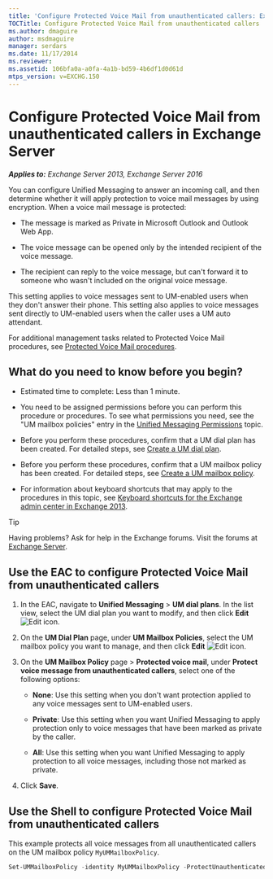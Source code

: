 ```yaml
---
title: 'Configure Protected Voice Mail from unauthenticated callers: Exchange 2013 Help'
TOCTitle: Configure Protected Voice Mail from unauthenticated callers
ms.author: dmaguire
author: msdmaguire
manager: serdars
ms.date: 11/17/2014
ms.reviewer: 
ms.assetid: 106bfa0a-a0fa-4a1b-bd59-4b6df1d0d61d
mtps_version: v=EXCHG.150
---
```


# Configure Protected Voice Mail from unauthenticated callers in Exchange Server

_**Applies to:** Exchange Server 2013, Exchange Server 2016_

You can configure Unified Messaging to answer an incoming call, and then determine whether it will apply protection to voice mail messages by using encryption. When a voice mail message is protected:

- The message is marked as Private in Microsoft Outlook and Outlook Web App.

- The voice message can be opened only by the intended recipient of the voice message.

- The recipient can reply to the voice message, but can't forward it to someone who wasn't included on the original voice message.

This setting applies to voice messages sent to UM-enabled users when they don't answer their phone. This setting also applies to voice messages sent directly to UM-enabled users when the caller uses a UM auto attendant.

For additional management tasks related to Protected Voice Mail procedures, see [Protected Voice Mail procedures](protected-voice-mail-procedures-exchange-2013-help.md).

## What do you need to know before you begin?

- Estimated time to complete: Less than 1 minute.

- You need to be assigned permissions before you can perform this procedure or procedures. To see what permissions you need, see the "UM mailbox policies" entry in the [Unified Messaging Permissions](http://technet.microsoft.com/library/d326c3bc-8f33-434a-bf02-a83cc26a5498.aspx) topic.

- Before you perform these procedures, confirm that a UM dial plan has been created. For detailed steps, see [Create a UM dial plan](create-um-dial-plan-exchange-2013-help.md).

- Before you perform these procedures, confirm that a UM mailbox policy has been created. For detailed steps, see [Create a UM mailbox policy](create-um-mailbox-policy-exchange-2013-help.md).

- For information about keyboard shortcuts that may apply to the procedures in this topic, see [Keyboard shortcuts for the Exchange admin center in Exchange 2013](keyboard-shortcuts-in-the-exchange-admin-center-2013-help.md).

> [!TIP]
> Having problems? Ask for help in the Exchange forums. Visit the forums at [Exchange Server](https://go.microsoft.com/fwlink/p/?linkId=60612).

## Use the EAC to configure Protected Voice Mail from unauthenticated callers

1. In the EAC, navigate to **Unified Messaging** \> **UM dial plans**. In the list view, select the UM dial plan you want to modify, and then click **Edit** ![Edit icon](images/ITPro_EAC_EditIcon.gif).

2. On the **UM Dial Plan** page, under **UM Mailbox Policies**, select the UM mailbox policy you want to manage, and then click **Edit** ![Edit icon](images/ITPro_EAC_EditIcon.gif).

3. On the **UM Mailbox Policy** page \> **Protected voice mail**, under **Protect voice message from unauthenticated callers**, select one of the following options:

   - **None**: Use this setting when you don't want protection applied to any voice messages sent to UM-enabled users.

   - **Private**: Use this setting when you want Unified Messaging to apply protection only to voice messages that have been marked as private by the caller.

   - **All**: Use this setting when you want Unified Messaging to apply protection to all voice messages, including those not marked as private.

4. Click **Save**.

## Use the Shell to configure Protected Voice Mail from unauthenticated callers

This example protects all voice messages from all unauthenticated callers on the UM mailbox policy `MyUMMailboxPolicy`.

```powershell
Set-UMMailboxPolicy -identity MyUMMailboxPolicy -ProtectUnauthenticatedVoiceMail -All
```

